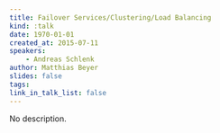 ```yaml
---
title: Failover Services/Clustering/Load Balancing
kind: :talk
date: 1970-01-01
created_at: 2015-07-11
speakers:
    - Andreas Schlenk
author: Matthias Beyer
slides: false
tags:
link_in_talk_list: false
---
```


No description.
